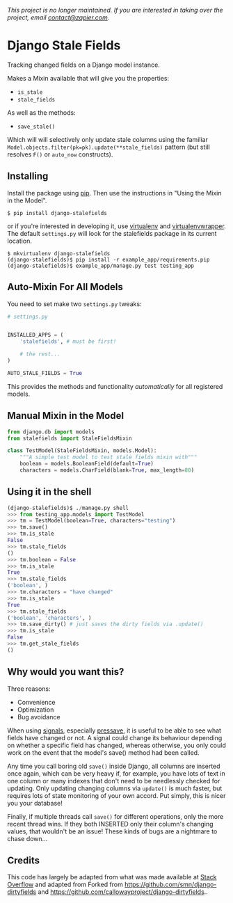 *This project is no longer maintained. If you are interested in taking over the project, email [contact@zapier.com](mailto:contact@zapier.com).*

Django Stale Fields
===================

Tracking changed fields on a Django model instance.

Makes a Mixin available that will give you the properties:

- `is_stale`
- `stale_fields`

As well as the methods:

- `save_stale()`

Which will will selectively only update stale columns using the familiar
`Model.objects.filter(pk=pk).update(**stale_fields)` pattern (but still
resolves `F()` or `auto_now` constructs).


## Installing

Install the package using [pip][]. Then use the instructions in "Using
the Mixin in the Model".

```
$ pip install django-stalefields
```

or if you're interested in developing it, use [virtualenv][] and
[virtualenvwrapper][]. The default `settings.py` will look for the
stalefields package in its current location.

```
$ mkvirtualenv django-stalefields
(django-stalefields)$ pip install -r example_app/requirements.pip
(django-stalefields)$ example_app/manage.py test testing_app
```


## Auto-Mixin For All Models

You need to set make two `settings.py` tweaks:

```python
# settings.py


INSTALLED_APPS = (
    'stalefields', # must be first!

    # the rest...
)

AUTO_STALE_FIELDS = True
```

This provides the methods and functionality *automatically* for all
registered models.


## Manual Mixin in the Model

```python
from django.db import models
from stalefields import StaleFieldsMixin

class TestModel(StaleFieldsMixin, models.Model):
    """A simple test model to test stale fields mixin with"""
    boolean = models.BooleanField(default=True)
    characters = models.CharField(blank=True, max_length=80)
```


## Using it in the shell

```python
(django-stalefields)$ ./manage.py shell
>>> from testing_app.models import TestModel
>>> tm = TestModel(boolean=True, characters="testing")
>>> tm.save()
>>> tm.is_stale
False
>>> tm.stale_fields
()
>>> tm.boolean = False
>>> tm.is_stale
True
>>> tm.stale_fields
('boolean', )
>>> tm.characters = "have changed"
>>> tm.is_stale
True
>>> tm.stale_fields
('boolean', 'characters', )
>>> tm.save_dirty() # just saves the dirty fields via .update()
>>> tm.is_stale
False
>>> tm.get_stale_fields
()
```


## Why would you want this?

Three reasons:

* Convenience
* Optimization
* Bug avoidance

When using [signals][], especially [pressave][], it is useful to be able
to see what fields have changed or not. A signal could change its
behaviour depending on whether a specific field has changed, whereas
otherwise, you only could work on the event that the model's save()
method had been called.

Any time you call boring old `save()` inside Django, all columns are inserted
once again, which can be very heavy if, for example, you have lots of text in one
column or many indexes that don't need to be needlessly checked for updating. Only
updating changing columns via `update()` is much faster, but requires lots of state
monitoring of your own accord. Put simply, this is nicer you your database!

Finally, if multiple threads call `save()` for different operations, only the more
recent thread wins. If they both INSERTED only their column's changing values, that wouldn't
be an issue! These kinds of bugs are a nightmare to chase down...


## Credits

This code has largely be adapted from what was made available at [Stack Overflow][] and adapted from Forked from https://github.com/smn/django-dirtyfields and https://github.com/callowayproject/django-dirtyfields..


  [pip]: http://www.pip-installer.org/en/latest/
  [virtualenv]: https://pypi.python.org/pypi/virtualenv
  [virtualenvwrapper]: https://pypi.python.org/pypi/virtualenvwrapper
  [signals]: http://docs.djangoproject.com/en/1.2/topics/signals/
  [pressave]: http://docs.djangoproject.com/en/1.2/ref/signals/#django.db.models.signals.pre_save
  [Stack Overflow]: http://stackoverflow.com/questions/110803/stale-fields-in-django
